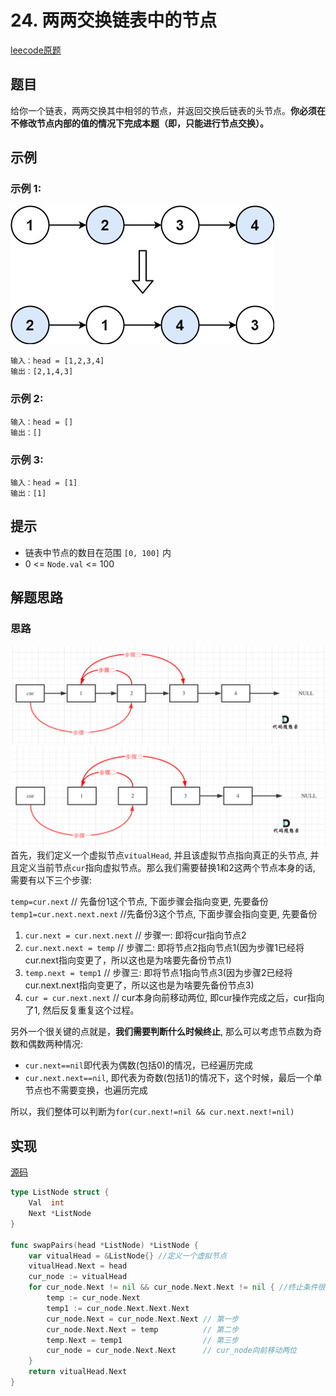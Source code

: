 # 24. 两两交换链表中的节点

[leecode原题](https://leetcode.cn/problems/swap-nodes-in-pairs/)

## 题目
给你一个链表，两两交换其中相邻的节点，并返回交换后链表的头节点。**你必须在不修改节点内部的值的情况下完成本题（即，只能进行节点交换）。**


## 示例

### 示例 1:
![](images/swap_ex1.jpg)
```text
输入：head = [1,2,3,4]
输出：[2,1,4,3]
```

### 示例 2:

```text
输入：head = []
输出：[]
```

### 示例 3:

```text
输入：head = [1]
输出：[1]
```

## 提示
- 链表中节点的数目在范围 `[0, 100]` 内
- 0 <= `Node.val` <= 100

## 解题思路

### 思路
![](images/swap_think1.png)
![](images/swap_think2.png)
首先，我们定义一个虚拟节点`vitualHead`, 并且该虚拟节点指向真正的头节点, 并且定义当前节点`cur`指向虚拟节点。那么我们需要替换1和2这两个节点本身的话, 需要有以下三个步骤:

`temp=cur.next` // 先备份1这个节点, 下面步骤会指向变更, 先要备份       
`temp1=cur.next.next.next` //先备份3这个节点, 下面步骤会指向变更, 先要备份

1. `cur.next = cur.next.next` // 步骤一: 即将cur指向节点2
2. `cur.next.next = temp` // 步骤二: 即将节点2指向节点1(因为步骤1已经将cur.next指向变更了，所以这也是为啥要先备份节点1)
3. `temp.next = temp1` // 步骤三: 即将节点1指向节点3(因为步骤2已经将cur.next.next指向变更了，所以这也是为啥要先备份节点3)
4. `cur = cur.next.next` // cur本身向前移动两位, 即cur操作完成之后，cur指向了1, 然后反复重复这个过程。

另外一个很关键的点就是，**我们需要判断什么时候终止**, 那么可以考虑节点数为奇数和偶数两种情况:    
- `cur.next==nil`即代表为偶数(包括0)的情况，已经遍历完成
- `cur.next.next==nil`, 即代表为奇数(包括1)的情况下，这个时候，最后一个单节点也不需要变换，也遍历完成

所以，我们整体可以判断为`for(cur.next!=nil && cur.next.next!=nil)`

## 实现
[源码](./code/24-swap-nodes-in-pairs/main.go)
```go
type ListNode struct {
	Val  int
	Next *ListNode
}

func swapPairs(head *ListNode) *ListNode {
	var vitualHead = &ListNode{} //定义一个虚拟节点
	vitualHead.Next = head
	cur_node := vitualHead
	for cur_node.Next != nil && cur_node.Next.Next != nil { //终止条件很关键，以奇数个和偶数个作为判断条件, 且cur_node.Next需要写在第一位, 防止cur_node.Next.Next可能越界
		temp := cur_node.Next
		temp1 := cur_node.Next.Next.Next
		cur_node.Next = cur_node.Next.Next // 第一步
		cur_node.Next.Next = temp          // 第二步
		temp.Next = temp1                  // 第三步
		cur_node = cur_node.Next.Next      // cur_node向前移动两位
	}
	return vitualHead.Next
}
```
